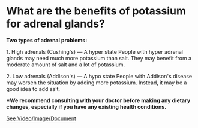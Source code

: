 # What are the benefits of potassium for adrenal glands?

**Two types of adrenal problems:**

1\. High adrenals (Cushing's) — A hyper state People with hyper adrenal glands may need much more potassium than salt. They may benefit from a moderate amount of salt and a lot of potassium.

2\. Low adrenals (Addison's) — A hypo state People with Addison's disease may worsen the situation by adding more potassium. Instead, it may be a good idea to add salt.

**\*We recommend consulting with your doctor before making any dietary changes, especially if you have any existing health conditions.**

 [See Video/Image/Document](https://hls-player.drberg.com/asset?path=migrated-assets/the-adrenal-gland-and-potassium-connection-drberg)